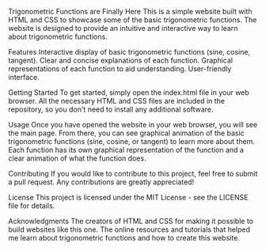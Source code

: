 Trigonometric Functions are Finally Here
This is a simple website built with HTML and CSS to showcase some of the basic trigonometric functions. The website is designed to provide an intuitive and 
interactive way to learn about trigonometric functions.

Features
Interactive display of basic trigonometric functions (sine, cosine, tangent).
Clear and concise explanations of each function.
Graphical representations of each function to aid understanding.
User-friendly interface.

Getting Started
To get started, simply open the index.html file in your web browser. All the necessary HTML and CSS files are included in the repository, so you don't need to 
install any additional software.

Usage
Once you have opened the website in your web browser, you will see the main page. From there, you can see graphical animation of the basic trigonometric functions 
(sine, cosine, or tangent) to learn more about them. Each function has its own graphical representation of the function and a clear animation
of what the function does.

Contributing
If you would like to contribute to this project, feel free to submit a pull request. Any contributions are greatly appreciated!

License
This project is licensed under the MIT License - see the LICENSE file for details.

Acknowledgments
The creators of HTML and CSS for making it possible to build websites like this one.
The online resources and tutorials that helped me learn about trigonometric functions and how to create this website.




